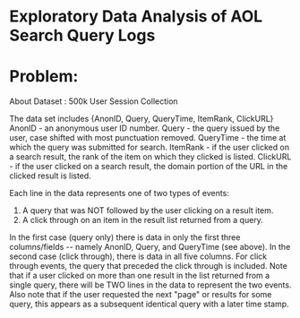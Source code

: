 
# Exploratory Data Analysis of AOL Search Query Logs


# Problem:
About Dataset : 500k User Session Collection

The data set includes {AnonID, Query, QueryTime, ItemRank, ClickURL}
AnonID - an anonymous user ID number.
Query  - the query issued by the user, case shifted with most punctuation removed.
QueryTime - the time at which the query was submitted for search.
ItemRank  - if the user clicked on a search result, the rank of the item on which they clicked is listed. 
ClickURL  - if the user clicked on a search result, the domain portion of the URL in the clicked result is listed.

Each line in the data represents one of two types of events:
1. A query that was NOT followed by the user clicking on a result item.
2. A click through on an item in the result list returned from a query.

In the first case (query only) there is data in only the first three columns/fields -- namely AnonID, Query, and QueryTime (see above). 
In the second case (click through), there is data in all five columns.  For click through events, the query that preceded the click through is included.  Note that if a user clicked on more than one result in the list returned from a single query, there will be TWO lines in the data to represent the two events.  Also note that if the user requested the next "page" or results for some query, this appears as a subsequent identical query with a later time stamp.





